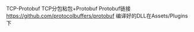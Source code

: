 TCP-Protobuf
TCP分包粘包+Protobuf
Protobuf链接
https://github.com/protocolbuffers/protobuf
编译好的DLL在Assets/Plugins 下 